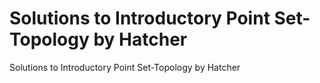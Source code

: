 # Solutions to Introductory Point Set-Topology by Hatcher
Solutions to Introductory Point Set-Topology by Hatcher
